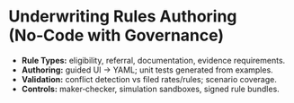 # Underwriting Rules Authoring (No‑Code with Governance)

- **Rule Types:** eligibility, referral, documentation, evidence requirements.
- **Authoring:** guided UI → YAML; unit tests generated from examples.
- **Validation:** conflict detection vs filed rates/rules; scenario coverage.
- **Controls:** maker‑checker, simulation sandboxes, signed rule bundles.
